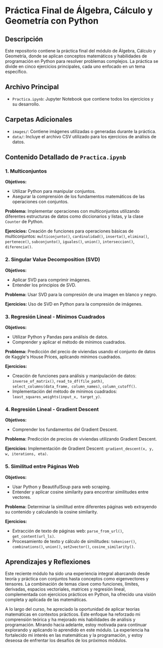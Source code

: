 Práctica Final de Álgebra, Cálculo y Geometría con Python
=========================================================

Descripción
-----------

Este repositorio contiene la práctica final del módulo de Álgebra, Cálculo y Geometría, donde se aplican conceptos matemáticos y habilidades de programación en Python para resolver problemas complejos. La práctica se divide en cinco ejercicios principales, cada uno enfocado en un tema específico.

Archivo Principal
-----------------

*   `Practica.ipynb`: Jupyter Notebook que contiene todos los ejercicios y su desarrollo.

Carpetas Adicionales
--------------------

*   `images/`: Contiene imágenes utilizadas o generadas durante la práctica.
*   `data/`: Incluye el archivo CSV utilizado para los ejercicios de análisis de datos.

Contenido Detallado de `Practica.ipynb`
---------------------------------------

### 1\. Multiconjuntos

**Objetivos:**

*   Utilizar Python para manipular conjuntos.
*   Asegurar la comprensión de los fundamentos matemáticos de las operaciones con conjuntos.

**Problema:** Implementar operaciones con multiconjuntos utilizando diferentes estructuras de datos como diccionarios y listas, y la clase `Counter` de Python.

**Ejercicios:** Creación de funciones para operaciones básicas de multiconjuntos: `multiconjunto()`, `cardinalidad()`, `inserta()`, `elimina()`, `pertenece()`, `subconjunto()`, `iguales()`, `union()`, `interseccion()`, `diferencia()`.

### 2\. Singular Value Decomposition (SVD)

**Objetivos:**

*   Aplicar SVD para comprimir imágenes.
*   Entender los principios de SVD.

**Problema:** Usar SVD para la compresión de una imagen en blanco y negro.

**Ejercicios:** Uso de SVD en Python para la compresión de imágenes.

### 3\. Regresión Lineal - Mínimos Cuadrados

**Objetivos:**

*   Utilizar Python y Pandas para análisis de datos.
*   Comprender y aplicar el método de mínimos cuadrados.

**Problema:** Predicción del precio de viviendas usando el conjunto de datos de Kaggle's House Prices, aplicando mínimos cuadrados.

**Ejercicios:**

*   Creación de funciones para análisis y manipulación de datos: `inverse_of_matrix()`, `read_to_df(file_path)`, `select_columns(data_frame, column_names)`, `column_cutoff()`.
*   Implementación del método de mínimos cuadrados: `least_squares_weights(input_x, target_y)`.

### 4\. Regresión Lineal - Gradient Descent

**Objetivos:**

*   Comprender los fundamentos del Gradient Descent.

**Problema:** Predicción de precios de viviendas utilizando Gradient Descent.

**Ejercicios:** Implementación de Gradient Descent: `gradient_descent(x, y, w, iterations, eta)`.

### 5\. Similitud entre Páginas Web

**Objetivos:**

*   Usar Python y BeautifulSoup para web scraping.
*   Entender y aplicar cosine similarity para encontrar similitudes entre vectores.

**Problema:** Determinar la similitud entre diferentes páginas web extrayendo su contenido y calculando la cosine similarity.

**Ejercicios:**
*   Extracción de texto de páginas web: `parse_from_url()`, `get_content(url_ls)`.
*   Procesamiento de texto y cálculo de similitudes: `tokeniser()`, `combinations()`, `union()`, `set2vector()`, `cosine_similarity()`.


Aprendizajes y Reflexiones
--------------------------

Este reciente módulo ha sido una experiencia integral abarcando desde teoría y práctica con conjuntos hasta conceptos como eigenvectores y tensores. La combinación de temas clave como funciones, límites, derivadas, espacios vectoriales, matrices y regresión lineal, complementada con ejercicios prácticos en Python, ha ofrecido una visión completa y aplicada de las matemáticas.

A lo largo del curso, he apreciado la oportunidad de aplicar teorías matemáticas en contextos prácticos. Este enfoque ha reforzado mi comprensión teórica y ha mejorado mis habilidades de análisis y programación.
Mirando hacia adelante, estoy motivada para continuar explorando y aplicando lo aprendido en este módulo. La experiencia ha fortalecido mi interés en las matemáticas y la programación, y estoy deseosa de enfrentar los desafíos de los próximos módulos.